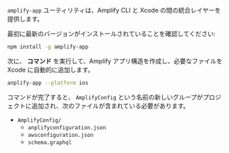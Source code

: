 `amplify-app` ユーティリティは、Amplify CLI と Xcode の間の統合レイヤーを提供します。

最初に最新のバージョンがインストールされていることを確認してください:

```bash
npm install -g amplify-app
```

次に、 **コマンド** を実行して、Amplify アプリ構造を作成し、必要なファイルを Xcode に自動的に追加します。

```bash
anplify-app --platform ios
```

コマンドが完了すると、 `AmplifyConfig` という名前の新しいグループがプロジェクトに追加され、次のファイルが含まれている必要があります。

- `AmplifyConfig/`
  - `anplifyconfiguration.json`
  - `awsconfiguration.json`
  - `schema.graphql`
